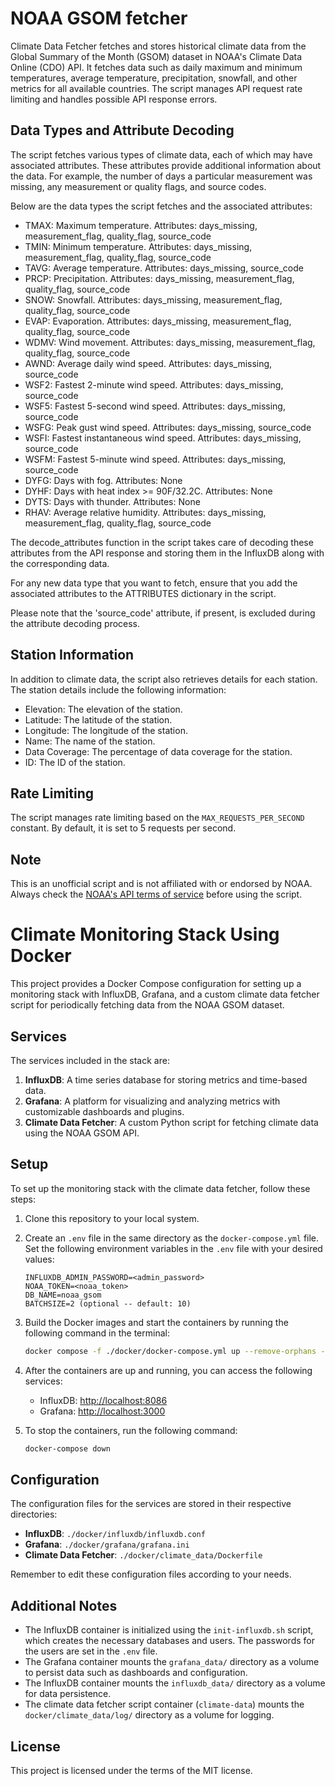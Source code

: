 # NOAA GSOM fetcher

Climate Data Fetcher fetches and stores historical climate data from the Global Summary of the Month (GSOM) dataset in
NOAA's Climate Data Online (CDO) API. It fetches data such as daily maximum and minimum temperatures, average
temperature, precipitation, snowfall, and other metrics for all available countries. The script manages API request rate
limiting and handles possible API response errors.

## Data Types and Attribute Decoding

The script fetches various types of climate data, each of which may have associated attributes. These attributes provide
additional information about the data. For example, the number of days a particular measurement was missing, any
measurement or quality flags, and source codes.

Below are the data types the script fetches and the associated attributes:

- TMAX: Maximum temperature. Attributes: days_missing, measurement_flag, quality_flag, source_code
- TMIN: Minimum temperature. Attributes: days_missing, measurement_flag, quality_flag, source_code
- TAVG: Average temperature. Attributes: days_missing, source_code
- PRCP: Precipitation. Attributes: days_missing, measurement_flag, quality_flag, source_code
- SNOW: Snowfall. Attributes: days_missing, measurement_flag, quality_flag, source_code
- EVAP: Evaporation. Attributes: days_missing, measurement_flag, quality_flag, source_code
- WDMV: Wind movement. Attributes: days_missing, measurement_flag, quality_flag, source_code
- AWND: Average daily wind speed. Attributes: days_missing, source_code
- WSF2: Fastest 2-minute wind speed. Attributes: days_missing, source_code
- WSF5: Fastest 5-second wind speed. Attributes: days_missing, source_code
- WSFG: Peak gust wind speed. Attributes: days_missing, source_code
- WSFI: Fastest instantaneous wind speed. Attributes: days_missing, source_code
- WSFM: Fastest 5-minute wind speed. Attributes: days_missing, source_code
- DYFG: Days with fog. Attributes: None
- DYHF: Days with heat index >= 90F/32.2C. Attributes: None
- DYTS: Days with thunder. Attributes: None
- RHAV: Average relative humidity. Attributes: days_missing, measurement_flag, quality_flag, source_code

The decode_attributes function in the script takes care of decoding these attributes from the API response and storing
them in the InfluxDB along with the corresponding data.

For any new data type that you want to fetch, ensure that you add the associated attributes to the ATTRIBUTES dictionary
in the script.

Please note that the 'source_code' attribute, if present, is excluded during the attribute decoding process.

## Station Information

In addition to climate data, the script also retrieves details for each station. The station details include the
following information:

- Elevation: The elevation of the station.
- Latitude: The latitude of the station.
- Longitude: The longitude of the station.
- Name: The name of the station.
- Data Coverage: The percentage of data coverage for the station.
- ID: The ID of the station.

## Rate Limiting

The script manages rate limiting based on the `MAX_REQUESTS_PER_SECOND` constant. By default, it is set to 5 requests
per second.

## Note

This is an unofficial script and is not affiliated with or endorsed by NOAA. Always check
the [NOAA's API terms of service](https://www.ncdc.noaa.gov/cdo-web/webservices/v2) before using the script.

# Climate Monitoring Stack Using Docker

This project provides a Docker Compose configuration for setting up a monitoring stack with InfluxDB, Grafana, and a
custom climate data fetcher script for periodically fetching data from the NOAA GSOM dataset.

## Services

The services included in the stack are:

1. **InfluxDB**: A time series database for storing metrics and time-based data.
2. **Grafana**: A platform for visualizing and analyzing metrics with customizable dashboards and plugins.
3. **Climate Data Fetcher**: A custom Python script for fetching climate data using the NOAA GSOM API.

## Setup

To set up the monitoring stack with the climate data fetcher, follow these steps:

1. Clone this repository to your local system.

2. Create an `.env` file in the same directory as the `docker-compose.yml` file. Set the following environment variables
   in the `.env` file with your desired values:

    ```
    INFLUXDB_ADMIN_PASSWORD=<admin_password>
    NOAA_TOKEN=<noaa_token>
    DB_NAME=noaa_gsom
    BATCHSIZE=2 (optional -- default: 10)
    ```

3. Build the Docker images and start the containers by running the following command in the terminal:

    ```bash
    docker compose -f ./docker/docker-compose.yml up --remove-orphans --build
    ```

4. After the containers are up and running, you can access the following services:

    - InfluxDB: [http://localhost:8086](http://localhost:8086)
    - Grafana: [http://localhost:3000](http://localhost:3000)

5. To stop the containers, run the following command:

    ```bash
    docker-compose down
    ```

## Configuration

The configuration files for the services are stored in their respective directories:

- **InfluxDB**: `./docker/influxdb/influxdb.conf`
- **Grafana**: `./docker/grafana/grafana.ini`
- **Climate Data Fetcher**: `./docker/climate_data/Dockerfile`

Remember to edit these configuration files according to your needs.

## Additional Notes

- The InfluxDB container is initialized using the `init-influxdb.sh` script, which creates the necessary databases and
  users. The passwords for the users are set in the `.env` file.
- The Grafana container mounts the `grafana_data/` directory as a volume to persist data such as dashboards and
  configuration.
- The InfluxDB container mounts the `influxdb_data/` directory as a volume for data persistence.
- The climate data fetcher script container (`climate-data`) mounts the `docker/climate_data/log/` directory as a volume
  for logging.

## License

This project is licensed under the terms of the MIT license.
